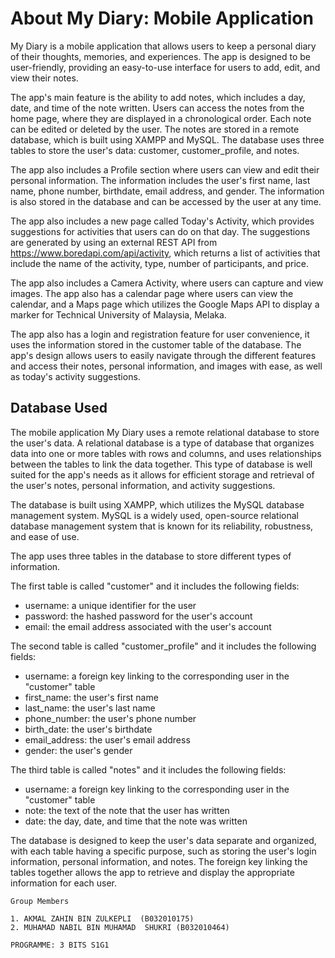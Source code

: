 # About My Diary: Mobile Application

My Diary is a mobile application that allows users to keep a personal diary of their thoughts, memories, and experiences. The app is designed to be user-friendly, providing an easy-to-use interface for users to add, edit, and view their notes. 

The app's main feature is the ability to add notes, which includes a day, date, and time of the note written. Users can access the notes from the home page, where they are displayed in a chronological order. Each note can be edited or deleted by the user. The notes are stored in a remote database, which is built using XAMPP and MySQL. The database uses three tables to store the user's data: customer, customer_profile, and notes.

The app also includes a Profile section where users can view and edit their personal information. The information includes the user's first name, last name, phone number, birthdate, email address, and gender. The information is also stored in the database and can be accessed by the user at any time.

The app also includes a new page called Today's Activity, which provides suggestions for activities that users can do on that day. The suggestions are generated by using an external REST API from https://www.boredapi.com/api/activity, which returns a list of activities that include the name of the activity, type, number of participants, and price.

The app also includes a Camera Activity, where users can capture and view images. The app also has a calendar page where users can view the calendar, and a Maps page which utilizes the Google Maps API to display a marker for Technical University of Malaysia, Melaka.

The app also has a login and registration feature for user convenience, it uses the information stored in the customer table of the database. The app's design allows users to easily navigate through the different features and access their notes, personal information, and images with ease, as well as today's activity suggestions.

## Database Used

The mobile application My Diary uses a remote relational database to store the user's data. A relational database is a type of database that organizes data into one or more tables with rows and columns, and uses relationships between the tables to link the data together. This type of database is well suited for the app's needs as it allows for efficient storage and retrieval of the user's notes, personal information, and activity suggestions.

The database is built using XAMPP, which utilizes the MySQL database management system. MySQL is a widely used, open-source relational database management system that is known for its reliability, robustness, and ease of use.

The app uses three tables in the database to store different types of information. 


The first table is called "customer" and it includes the following fields:
* username: a unique identifier for the user
* password: the hashed password for the user's account
* email: the email address associated with the user's account 

The second table is called "customer_profile" and it includes the following fields:
* username: a foreign key linking to the corresponding user in the "customer" table
* first_name: the user's first name
* last_name: the user's last name
* phone_number: the user's phone number
* birth_date: the user's birthdate
* email_address: the user's email address
* gender: the user's gender

The third table is called "notes" and it includes the following fields:
* username: a foreign key linking to the corresponding user in the "customer" table
* note: the text of the note that the user has written
* date: the day, date, and time that the note was written



The database is designed to keep the user's data separate and organized, with each table having a specific purpose, such as storing the user's login information, personal information, and notes. The foreign key linking the tables together allows the app to retrieve and display the appropriate information for each user.


```
Group Members

1. AKMAL ZAHIN BIN ZULKEPLI  (B032010175)
2. MUHAMAD NABIL BIN MUHAMAD  SHUKRI (B032010464)

PROGRAMME: 3 BITS S1G1
